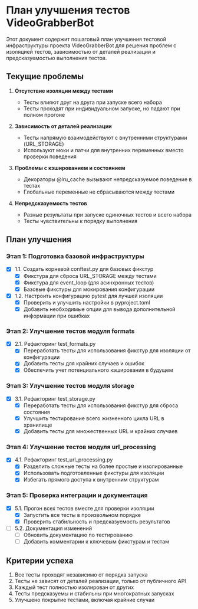 # План улучшения тестов VideoGrabberBot

Этот документ содержит пошаговый план улучшения тестовой инфраструктуры проекта VideoGrabberBot для решения проблем с изоляцией тестов, зависимостью от деталей реализации и предсказуемостью выполнения тестов.

## Текущие проблемы

1. **Отсутствие изоляции между тестами**
   * Тесты влияют друг на друга при запуске всего набора
   * Тесты проходят при индивидуальном запуске, но падают при полном прогоне

2. **Зависимость от деталей реализации**
   * Тесты напрямую взаимодействуют с внутренними структурами (URL_STORAGE)
   * Используют моки и патчи для внутренних переменных вместо проверки поведения

3. **Проблемы с кэшированием и состоянием**
   * Декораторы @lru_cache вызывают непредсказуемое поведение в тестах
   * Глобальные переменные не сбрасываются между тестами

4. **Непредсказуемость тестов**
   * Разные результаты при запуске одиночных тестов и всего набора
   * Тесты чувствительны к порядку выполнения

## План улучшения

### Этап 1: Подготовка базовой инфраструктуры

- [x] 1.1. Создать корневой conftest.py для базовых фикстур
   - [x] Фикстура для сброса URL_STORAGE между тестами
   - [x] Фикстура для event_loop (для асинхронных тестов)
   - [x] Базовые фикстуры для мокирования конфигурации

- [x] 1.2. Настроить конфигурацию pytest для лучшей изоляции
   - [x] Проверить и улучшить настройки в pyproject.toml
   - [x] Добавить необходимые опции для вывода дополнительной информации при ошибках

### Этап 2: Улучшение тестов модуля formats

- [x] 2.1. Рефакторинг test_formats.py
   - [x] Переработать тесты для использования фикстур для изоляции от конфигурации
   - [x] Добавить тесты для крайних случаев и ошибок
   - [x] Обеспечить учет потенциального кэширования в будущем

### Этап 3: Улучшение тестов модуля storage

- [x] 3.1. Рефакторинг test_storage.py
   - [x] Переработать тесты для использования фикстур для сброса состояния
   - [x] Улучшить тестирование всего жизненного цикла URL в хранилище
   - [x] Добавить тесты для множественных URL и крайних случаев

### Этап 4: Улучшение тестов модуля url_processing

- [x] 4.1. Рефакторинг test_url_processing.py
   - [x] Разделить сложные тесты на более простые и изолированные
   - [x] Использовать подготовленные фикстуры для изоляции
   - [x] Избегать прямого доступа к внутренним структурам

### Этап 5: Проверка интеграции и документация

- [x] 5.1. Прогон всех тестов вместе для проверки изоляции
   - [x] Запустить все тесты в произвольном порядке
   - [x] Проверить стабильность и предсказуемость результатов

- [ ] 5.2. Документация изменений
   - [ ] Обновить документацию по тестированию
   - [ ] Добавить комментарии к ключевым фикстурам и тестам

## Критерии успеха

1. Все тесты проходят независимо от порядка запуска
2. Тесты не зависят от деталей реализации, только от публичного API
3. Каждый тест полностью изолирован от других
4. Тесты предсказуемы и стабильны при многократных запусках
5. Улучшено покрытие тестами, включая крайние случаи
